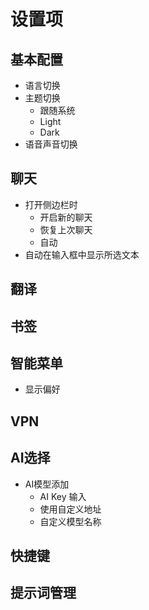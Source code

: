 # 设置项

## 基本配置
  
- 语言切换
- 主题切换
  - 跟随系统
  - Light
  - Dark
- 语音声音切换

## 聊天

- 打开侧边栏时
  - 开启新的聊天
  - 恢复上次聊天
  - 自动
- 自动在输入框中显示所选文本

## 翻译

## 书签

## 智能菜单

- 显示偏好

## VPN

## AI选择

- AI模型添加
  - AI Key 输入
  - 使用自定义地址
  - 自定义模型名称

## 快捷键


## 提示词管理